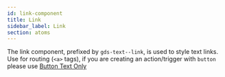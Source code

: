 ```yaml
---
id: link-component
title: Link
sidebar_label: Link
section: atoms
---
```


The link component, prefixed by `gds-text--link`, is used to style text links.
<br/>
Use for routing (`<a>` tags), if you are creating an action/trigger with `button` please use <a href="/" class="gds-text--link">Button Text Only</a>
